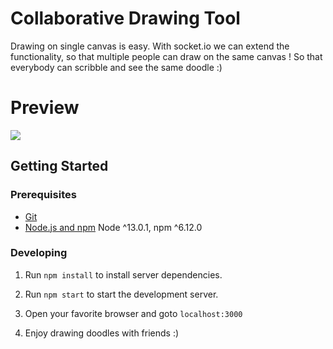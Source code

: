# Collaborative Drawing Tool
Drawing on single canvas is easy. With socket.io we can extend the functionality, so that multiple people can draw on the same canvas ! So that everybody can scribble and see the same doodle :)

# Preview
![](https://media.giphy.com/media/jOyqUNjFM6bI1fogLO/giphy.gif)

## Getting Started

### Prerequisites

- [Git](https://git-scm.com/)
- [Node.js and npm](nodejs.org) Node ^13.0.1, npm ^6.12.0


### Developing

1. Run `npm install` to install server dependencies.

2. Run `npm start` to start the development server.

3. Open your favorite browser and goto `localhost:3000`

4. Enjoy drawing doodles with friends :)